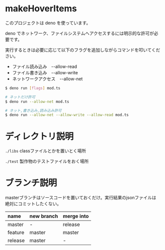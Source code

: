 # makeHoverItems

このプロジェクトは deno を使っています。

deno でネットワーク、ファイルシステムへアクセスするには明示的な許可が必要です。

実行するときは必要に応じて以下のフラグを追加しながらコマンドを叩いてください。

- ファイル読み込み　--allow-read
- ファイル書き込み　--allow-write
- ネットワークアクセス　--allow-net

```sh
$ deno run [flags] mod.ts

# ネットだけ許可
$ deno run --allow-net mod.ts

# ネット,書き込み,読み込み許可
$ deno run --allow-net --allow-write --allow-read mod.ts
```

# ディレクトリ説明

`./libs` classファイルとかを置いとく場所

`./test` 製作物のテストファイルをおく場所

# ブランチ説明

masterブランチはソースコードを置いておくだけ。実行結果のjsonファイルは絶対にコミットしたくない。

| name    | new branch | merge into |
| :------ | :--------- | :--------- |
| master  | -          | release    |
| feature | master     | master     |
| release | master     | -          |
